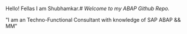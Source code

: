 Hello! Fellas I am Shubhamkar.#
*Welcome to my ABAP Github Repo.*

"I am an Techno-Functional Consultant with knowledge of SAP ABAP && MM"
